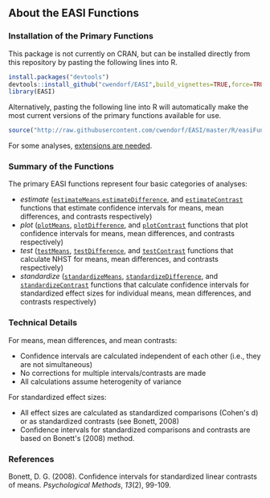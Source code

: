 ## About the EASI Functions

### Installation of the Primary Functions

This package is not currently on CRAN, but can be installed directly from this repository by pasting the following lines into R.

``` r
install.packages("devtools")
devtools::install_github("cwendorf/EASI",build_vignettes=TRUE,force=TRUE)
library(EASI)
```

Alternatively, pasting the following line into R will automatically make the most current versions of the primary functions available for use.
```r
source("http://raw.githubusercontent.com/cwendorf/EASI/master/R/easiFunctions.R")
```

For some analyses, [extensions are needed](./Extensions.md).

### Summary of the Functions

The primary EASI functions represent four basic categories of analyses:

- _estimate_ ([`estimateMeans`](./estimateMeans.md),[`estimateDifference`](./estimateDifference.md), and [`estimateContrast`](./estimateContrast.md) functions that estimate confidence intervals for means, mean differences, and contrasts respectively)
- _plot_ ([`plotMeans`](./plotMeans.md), [`plotDifference`](./plotDifference.md), and [`plotContrast`](./plotContrast) functions that plot confidence intervals for means, mean differences, and contrasts respectively)
- _test_ ([`testMeans`](./testMeans.md), [`testDifference`](./testDifference.md), and [`testContrast`](./testContrast.md) functions that calculate NHST for means, mean differences, and contrasts respectively)
- _standardize_ ([`standardizeMeans`](./standardizeMeans.md), [`standardizeDifference`](./standardizeDifference.md), and [`standardizeContrast`](./standardizeContrast.md) functions that calculate confidence intervals for standardized effect sizes for individual means, mean differences, and contrasts respectively)

### Technical Details

For means, mean differences, and mean contrasts:

- Confidence intervals are calculated independent of each other (i.e., they are not simultaneous)
- No corrections for multiple intervals/contrasts are made
- All calculations assume heterogenity of variance

For standardized effect sizes:

- All effect sizes are calculated as standardized comparisons (Cohen's d) or as standardized contrasts (see Bonett, 2008)
- Confidence intervals for standardized comparisons and contrasts are based on Bonett's (2008) method.

### References

Bonett, D. G. (2008). Confidence intervals for standardized linear contrasts of means. _Psychological Methods_, _13_(2), 99-109.
